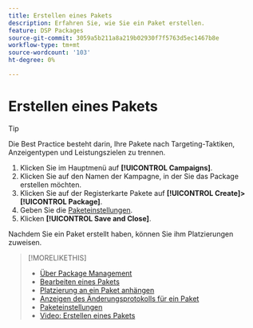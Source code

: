 ```yaml
---
title: Erstellen eines Pakets
description: Erfahren Sie, wie Sie ein Paket erstellen.
feature: DSP Packages
source-git-commit: 3059a5b211a8a219b02930f7f5763d5ec1467b8e
workflow-type: tm+mt
source-wordcount: '103'
ht-degree: 0%

---
```


# Erstellen eines Pakets

>[!TIP]
>
>Die Best Practice besteht darin, Ihre Pakete nach Targeting-Taktiken, Anzeigentypen und Leistungszielen zu trennen.

1. Klicken Sie im Hauptmenü auf **[!UICONTROL Campaigns]**.
1. Klicken Sie auf den Namen der Kampagne, in der Sie das Package erstellen möchten.
1. Klicken Sie auf der Registerkarte Pakete auf **[!UICONTROL Create]>[!UICONTROL Package]**.
1. Geben Sie die [Paketeinstellungen](package-settings.md).
1. Klicken **[!UICONTROL Save and Close]**.

Nachdem Sie ein Paket erstellt haben, können Sie ihm Platzierungen zuweisen.

>[!MORELIKETHIS]
>
>* [Über Package Management](package-about.md)
>* [Bearbeiten eines Pakets](package-edit.md)
>* [Platzierung an ein Paket anhängen](package-attach-placement.md)
>* [Anzeigen des Änderungsprotokolls für ein Paket](package-change-log.md)
>* [Paketeinstellungen](package-settings.md)
>* [Video: Erstellen eines Pakets](https://experienceleague.adobe.com/docs/advertising-cloud-learn/tutorials/dsp/package-create.html)

